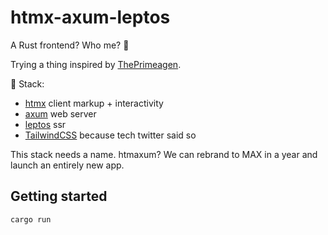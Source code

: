 # htmx-axum-leptos

A Rust frontend? Who me? :crab:

Trying a thing inspired by [ThePrimeagen](https://github.com/ThePrimeagen).

:crab: Stack:

- [htmx](htmx.org) client markup + interactivity
- [axum](https://github.com/tokio-rs/axum) web server
- [leptos](https://github.com/leptos-rs/leptos) ssr
- [TailwindCSS](https://tailwindcss.com/) because tech twitter said so

This stack needs a name. htmaxum? We can rebrand to MAX in a year and launch an entirely new app.

## Getting started

```
cargo run
```
